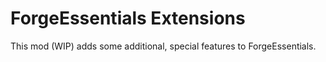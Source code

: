 # ForgeEssentials Extensions

This mod (WIP) adds some additional, special features to ForgeEssentials.